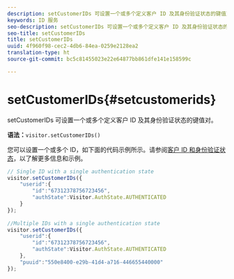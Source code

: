 ```yaml
---
description: setCustomerIDs 可设置一个或多个定义客户 ID 及其身份验证状态的键值对。
keywords: ID 服务
seo-description: setCustomerIDs 可设置一个或多个定义客户 ID 及其身份验证状态的键值对。
seo-title: setCustomerIDs
title: setCustomerIDs
uuid: 4f960f98-cec2-4db6-84ea-0259e2128ea2
translation-type: ht
source-git-commit: bc5c81455023e22e64877bb861dfe141e158599c

---
```



# setCustomerIDs{#setcustomerids}

setCustomerIDs 可设置一个或多个定义客户 ID 及其身份验证状态的键值对。

**语法：**`visitor.setCustomerIDs()`

您可以设置一个或多个 ID，如下面的代码示例所示。请参阅[客户 ID 和身份验证状态](../../reference/authenticated-state.md)，以了解更多信息和示例。

```js
// Single ID with a single authentication state 
visitor.setCustomerIDs({ 
    "userid":{ 
        "id":"67312378756723456", 
        "authState":Visitor.AuthState.AUTHENTICATED 
    } 
}); 
 
//Multiple IDs with a single authentication state 
visitor.setCustomerIDs({ 
    "userid":{ 
        "id":"67312378756723456", 
        "authState":Visitor.AuthState.AUTHENTICATED 
    }, 
    "puuid":"550e8400-e29b-41d4-a716-446655440000" 
});
```


